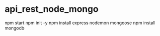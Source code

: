 # api_rest_node_mongo

npm start
npm init -y 
npm install  express nodemon mongoose
npm install mongodb